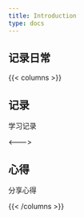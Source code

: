 ```yaml
---
title: Introduction
type: docs
---
```


## 记录日常

{{< columns >}}

## 记录

学习记录

<--->

## 心得

分享心得

{{< /columns >}}
